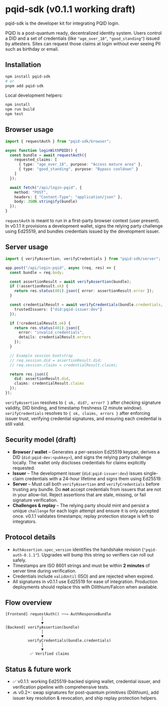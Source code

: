 # pqid-sdk (v0.1.1 working draft)

pqid-sdk is the developer kit for integrating PQID login.

PQID is a post-quantum ready, decentralized identity system. Users control a DID and a set of credentials (like `"age_over_18"`, `"good_standing"`) issued by attesters. Sites can request those claims at login without ever seeing PII such as birthday or email.

## Installation

```bash
npm install pqid-sdk
# or
pnpm add pqid-sdk
```

Local development helpers:

```bash
npm install
npm run build
npm test
```

## Browser usage

```ts
import { requestAuth } from "pqid-sdk/browser";

async function loginWithPQID() {
  const bundle = await requestAuth({
    requested_claims: [
      { type: "age_over_18", purpose: "Access mature area" },
      { type: "good_standing", purpose: "Bypass cooldown" }
    ]
  });

  await fetch("/api/login-pqid", {
    method: "POST",
    headers: { "Content-Type": "application/json" },
    body: JSON.stringify(bundle)
  });
}
```

`requestAuth` is meant to run in a first-party browser context (user present). In v0.1.1 it provisions a development wallet, signs the relying party challenge using Ed25519, and bundles credentials issued by the development issuer.

## Server usage

```ts
import { verifyAssertion, verifyCredentials } from "pqid-sdk/server";

app.post("/api/login-pqid", async (req, res) => {
  const bundle = req.body;

  const assertionResult = await verifyAssertion(bundle);
  if (!assertionResult.ok) {
    return res.status(401).json({ error: assertionResult.error });
  }

  const credentialResult = await verifyCredentials(bundle.credentials, {
    trustedIssuers: ["did:pqid-issuer:dev"]
  });

  if (!credentialResult.ok) {
    return res.status(401).json({
      error: "invalid_credentials",
      details: credentialResult.errors
    });
  }

  // Example session bootstrap
  // req.session.did = assertionResult.did;
  // req.session.claims = credentialResult.claims;

  return res.json({
    did: assertionResult.did,
    claims: credentialResult.claims
  });
});
```

`verifyAssertion` resolves to `{ ok, did?, error? }` after checking signature validity, DID binding, and timestamp freshness (2 minute window). `verifyCredentials` resolves to `{ ok, claims, errors }` after enforcing issuer trust, verifying credential signatures, and ensuring each credential is still valid.

## Security model (draft)

- **Browser / wallet** – Generates a per-session Ed25519 keypair, derives a DID (`did:pqid-dev:<pubkey>`), and signs the relying party challenge locally. The wallet only discloses credentials for claims explicitly requested.
- **Issuer** – The development issuer (`did:pqid-issuer:dev`) issues single-claim credentials with a 24-hour lifetime and signs them using Ed25519.
- **Server** – Must call both `verifyAssertion` and `verifyCredentials` before trusting any bundle. Do **not** accept credentials from issuers that are not in your allow-list. Reject assertions that are stale, missing, or fail signature verification.
- **Challenges & replay** – The relying party should mint and persist a unique `challenge` for each login attempt and ensure it is only accepted once. v0.1.1 validates timestamps; replay protection storage is left to integrators.

## Protocol details

- `AuthAssertion.spec_version` identifies the handshake revision (`"pqid-auth-0.1.1"`). Upgrades will bump this string so verifiers can roll out safely.
- Timestamps are ISO 8601 strings and must be within **2 minutes** of server time during verification.
- Credentials include `validUntil` (ISO) and are rejected when expired.
- All signatures in v0.1.1 use Ed25519 for ease of integration. Production deployments should replace this with Dilithium/Falcon when available.

## Flow overview

```
[Frontend] requestAuth() ──→ AuthResponseBundle
                │
                ▼
[Backend] verifyAssertion(bundle)
                │
                ▼
          verifyCredentials(bundle.credentials)
                │
                ▼
           ✅ Verified claims
```

## Status & future work

- ✅ v0.1.1: working Ed25519-backed signing wallet, credential issuer, and verification pipeline with comprehensive tests.
- 🔜 v0.2+: swap signatures for post-quantum primitives (Dilithium), add issuer key resolution & revocation, and ship replay protection helpers.

